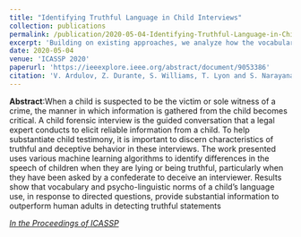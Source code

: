 ```yaml
---
title: "Identifying Truthful Language in Child Interviews"
collection: publications
permalink: /publication/2020-05-04-Identifying-Truthful-Language-in-Child-Interviews
excerpt: 'Building on existing approaches, we analyze how the vocabulary and emotional content of children\'s language use indicates truthfulness pointing to specific psycho-linguistic features that models correlate with truthfulness.'
date: 2020-05-04
venue: 'ICASSP 2020'
paperurl: 'https://ieeexplore.ieee.org/abstract/document/9053386'
citation: 'V. Ardulov, Z. Durante, S. Williams, T. Lyon and S. Narayanan, "Identifying Truthful Language in Child Interviews," ICASSP 2020 - 2020 IEEE International Conference on Acoustics, Speech and Signal Processing (ICASSP), Barcelona, Spain, 2020, pp. 8074-8078, doi: 10.1109/ICASSP40776.2020.9053386.'
---
```

**Abstract**:When a child is suspected to be the victim or sole witness of a crime, the manner in which information is gathered from the child becomes critical. A child forensic interview is the guided conversation that a legal expert conducts to elicit reliable information from a child. To help substantiate child testimony, it is important to discern characteristics of truthful and deceptive behavior in these interviews. The work presented uses various machine learning algorithms to identify differences in the speech of children when they are lying or being truthful, particularly when they have been asked by a confederate to deceive an interviewer. Results show that vocabulary and psycho-linguistic norms of a child’s language use, in response to directed questions, provide substantial information to outperform human adults in detecting truthful statements

[<i>In the Proceedings of ICASSP</i>](https://ieeexplore.ieee.org/abstract/document/9053386)
